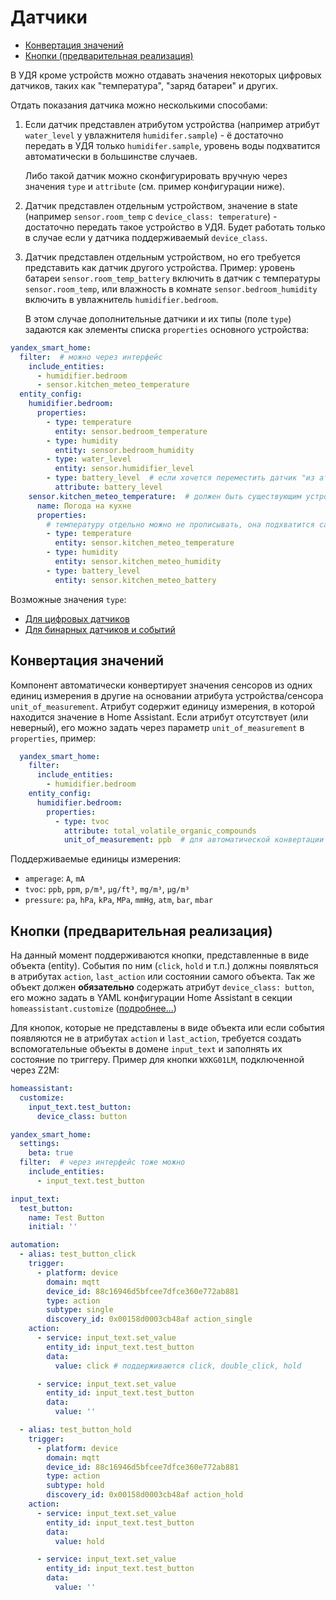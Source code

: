
# Датчики

- [Конвертация значений](#конвертация-значений)
- [Кнопки (предварительная реализация)](#кнопки-предварительная-реализация)

В УДЯ кроме устройств можно отдавать значения некоторых цифровых датчиков, таких как "температура", "заряд батареи" и других.

Отдать показания датчика можно несколькими способами:
1. Если датчик представлен атрибутом устройства (например атрибут `water_level` у увлажнителя `humidifer.sample`) -
ё   достаточно передать в УДЯ только `humidifer.sample`, уровень воды подхватится автоматически в большинстве случаев.

   Либо такой датчик можно сконфигурировать вручную через значения `type` и `attribute` (см. пример конфигурации ниже).

2. Датчик представлен отдельным устройством, значение в state (например `sensor.room_temp` с `device_class: temperature`) -
   достаточно передать такое устройство в УДЯ. Будет работать только в случае если у датчика поддерживаемый `device_class`.

3. Датчик представлен отдельным устройством, но его требуется представить как датчик другого устройства.
   Пример: уровень батареи `sensor.room_temp_battery` включить в датчик с температуры `sensor.room_temp`, или
   влажность в комнате `sensor.bedroom_humidity` включить в увлажнитель `humidifier.bedroom`.

   В этом случае дополнительные датчики и их типы (поле `type`) задаются как элементы списка `properties` основного устройства:
  ```yaml
  yandex_smart_home:
    filter:  # можно через интерфейс
      include_entities:
        - humidifier.bedroom
        - sensor.kitchen_meteo_temperature
    entity_config:
      humidifier.bedroom:
        properties:
          - type: temperature
            entity: sensor.bedroom_temperature
          - type: humidity
            entity: sensor.bedroom_humidity
          - type: water_level
            entity: sensor.humidifier_level
          - type: battery_level  # если хочется переместить датчик "из атрибута" в конец списка
            attribute: battery_level
      sensor.kitchen_meteo_temperature:  # должен быть существующим устройством
        name: Погода на кухне
        properties:
          # температуру отдельно можно не прописывать, она подхватится сама
          - type: temperature
            entity: sensor.kitchen_meteo_temperature
          - type: humidity
            entity: sensor.kitchen_meteo_humidity
          - type: battery_level
            entity: sensor.kitchen_meteo_battery
  ```
  Возможные значения `type`:
  * [Для цифровых датчиков](https://yandex.ru/dev/dialogs/smart-home/doc/concepts/float-instance.html)
  * [Для бинарных датчиков и событий](https://yandex.ru/dev/dialogs/smart-home/doc/concepts/event-instance.html)

## Конвертация значений
Компонент автоматически конвертирует значения сенсоров из одних единиц измерения в другие на основании атрибута устройства/сенсора `unit_of_measurement`. Атрибут содержит единицу измерения, в которой находится значение в Home Assistant. Если атрибут отсутствует (или неверный), его можно задать через параметр `unit_of_measurement` в `properties`, пример:
```yaml
  yandex_smart_home:
    filter:
      include_entities:
        - humidifier.bedroom
    entity_config:
      humidifier.bedroom:
        properties:
          - type: tvoc
            attribute: total_volatile_organic_compounds
            unit_of_measurement: ppb  # для автоматической конвертации из миллиардных долей в мкг/м³
```

Поддерживаемые единицы измерения:
* `amperage`: `A`, `mA`
* `tvoc`: `ppb`, `ppm`, `p/m³`, `μg/ft³`, `mg/m³`, `µg/m³`
* `pressure`: `pa`, `hPa`, `kPa`, `MPa`, `mmHg`, `atm`, `bar`, `mbar`


## Кнопки (предварительная реализация)
На данный момент поддерживаются кнопки, представленные в виде объекта (entity). События по ним (`click`, `hold` и т.п.) должны появляться в атрибутах `action`, `last_action` или состоянии самого объекта. Так же объект должен **обязательно** содержать атрибут `device_class: button`, его можно задать в YAML конфигурации Home Assistant в секции `homeassistant.customize` ([подробнее...](https://www.home-assistant.io/docs/configuration/customizing-devices/#manual-customization))

Для кнопок, которые не представлены в виде объекта или если события появляются не в атрибутах `action` и `last_action`, требуется создать вспомогательные объекты в домене `input_text` и заполнять их состояние по триггеру. Пример для кнопки `WXKG01LM`, подключенной через Z2M:
```yaml
homeassistant:
  customize:
    input_text.test_button:
      device_class: button

yandex_smart_home:
  settings:
    beta: true
  filter:  # через интерфейс тоже можно
    include_entities:
      - input_text.test_button

input_text:
  test_button:
    name: Test Button
    initial: ''

automation:
  - alias: test_button_click
    trigger:
      - platform: device
        domain: mqtt
        device_id: 88c16946d5bfcee7dfce360e772ab881
        type: action
        subtype: single
        discovery_id: 0x00158d0003cb48af action_single
    action:
      - service: input_text.set_value
        entity_id: input_text.test_button
        data:
          value: click # поддерживаются click, double_click, hold

      - service: input_text.set_value
        entity_id: input_text.test_button
        data:
          value: ''

  - alias: test_button_hold
    trigger:
      - platform: device
        domain: mqtt
        device_id: 88c16946d5bfcee7dfce360e772ab881
        type: action
        subtype: hold
        discovery_id: 0x00158d0003cb48af action_hold
    action:
      - service: input_text.set_value
        entity_id: input_text.test_button
        data:
          value: hold

      - service: input_text.set_value
        entity_id: input_text.test_button
        data:
          value: ''
```
